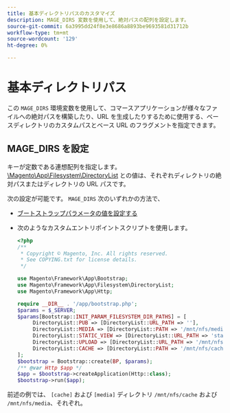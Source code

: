 ```yaml
---
title: 基本ディレクトリパスのカスタマイズ
description: MAGE_DIRS 変数を使用して、絶対パスの配列を設定します。
source-git-commit: 6a3995dd24f8e3e8686a8893be9693581d31712b
workflow-type: tm+mt
source-wordcount: '129'
ht-degree: 0%

---
```



# 基本ディレクトリパス

この `MAGE_DIRS` 環境変数を使用して、コマースアプリケーションが様々なファイルへの絶対パスを構築したり、URL を生成したりするために使用する、ベースディレクトリのカスタムパスとベース URL のフラグメントを指定できます。

## MAGE_DIRS を設定

キーが定数である連想配列を指定します。 [\\Magento\\App\\Filesystem\\DirectoryList][directory-list] との値は、それぞれディレクトリの絶対パスまたはディレクトリの URL パスです。

次の設定が可能です。 `MAGE_DIRS` 次のいずれかの方法で、

- [ブートストラップパラメータの値を設定する](../bootstrap/set-parameters.md)
- 次のようなカスタムエントリポイントスクリプトを使用します。

   ```php
   <?php
   /**
    * Copyright © Magento, Inc. All rights reserved.
    * See COPYING.txt for license details.
    */
   
   use Magento\Framework\App\Bootstrap;
   use Magento\Framework\App\Filesystem\DirectoryList;
   use Magento\Framework\App\Http;
   
   require __DIR__ . '/app/bootstrap.php';
   $params = $_SERVER;
   $params[Bootstrap::INIT_PARAM_FILESYSTEM_DIR_PATHS] = [
        DirectoryList::PUB => [DirectoryList::URL_PATH => ''],
        DirectoryList::MEDIA => [DirectoryList::PATH => '/mnt/nfs/media', DirectoryList::URL_PATH => ''],
        DirectoryList::STATIC_VIEW => [DirectoryList::URL_PATH => 'static'],
        DirectoryList::UPLOAD => [DirectoryList::URL_PATH => '/mnt/nfs/media/upload'],
        DirectoryList::CACHE => [DirectoryList::PATH => '/mnt/nfs/cache'],
   ];
   $bootstrap = Bootstrap::create(BP, $params);
   /** @var Http $app */
   $app = $bootstrap->createApplication(Http::class);
   $bootstrap->run($app);
   ```

前述の例では、 `[cache]` および `[media]` ディレクトリ `/mnt/nfs/cache` および `/mnt/nfs/media`、それぞれ。

<!-- link definitions -->

[directory-list]: https://github.com/magento/magento2/blob/2.4/lib/internal/Magento/Framework/App/Filesystem/DirectoryList.php
